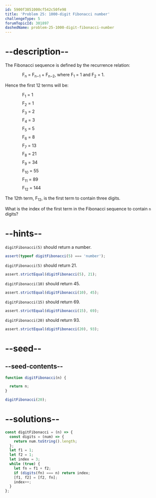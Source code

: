 ```yaml
---
id: 5900f3851000cf542c50fe98
title: 'Problem 25: 1000-digit Fibonacci number'
challengeType: 5
forumTopicId: 301897
dashedName: problem-25-1000-digit-fibonacci-number
---
```


# --description--

The Fibonacci sequence is defined by the recurrence relation:

<div style='padding-left: 4em;'>F<sub>n</sub> = F<sub>n−1</sub> + F<sub>n−2</sub>, where F<sub>1</sub> = 1 and F<sub>2</sub> = 1.</div>

Hence the first 12 terms will be:

<div style='padding-left: 4em; display: inline-grid; grid-template-rows: auto; row-gap: 7px;'><div>F<sub>1</sub> = 1</div><div>F<sub>2</sub> = 1</div><div>F<sub>3</sub> = 2</div><div>F<sub>4</sub> = 3</div><div>F<sub>5</sub> = 5</div><div>F<sub>6</sub> = 8</div><div>F<sub>7</sub> = 13</div><div>F<sub>8</sub> = 21</div><div>F<sub>9</sub> = 34</div><div>F<sub>10</sub> = 55</div><div>F<sub>11</sub> = 89</div><div>F<sub>12</sub> = 144</div></div>

The 12th term, F<sub>12</sub>, is the first term to contain three digits.

What is the index of the first term in the Fibonacci sequence to contain `n` digits?

# --hints--

`digitFibonacci(5)` should return a number.

```js
assert(typeof digitFibonacci(5) === 'number');
```

`digitFibonacci(5)` should return 21.

```js
assert.strictEqual(digitFibonacci(5), 21);
```

`digitFibonacci(10)` should return 45.

```js
assert.strictEqual(digitFibonacci(10), 45);
```

`digitFibonacci(15)` should return 69.

```js
assert.strictEqual(digitFibonacci(15), 69);
```

`digitFibonacci(20)` should return 93.

```js
assert.strictEqual(digitFibonacci(20), 93);
```

# --seed--

## --seed-contents--

```js
function digitFibonacci(n) {

  return n;
}

digitFibonacci(20);
```

# --solutions--

```js
const digitFibonacci = (n) => {
  const digits = (num) => {
    return num.toString().length;
  };
  let f1 = 1;
  let f2 = 1;
  let index = 3;
  while (true) {
    let fn = f1 + f2;
    if (digits(fn) === n) return index;
    [f1, f2] = [f2, fn];
    index++;
  }
};
```
